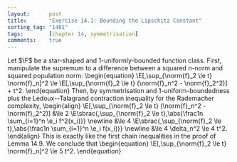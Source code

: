 ```yaml
---
layout:      post
title:       "Exercise 14.1: Bounding the Lipschitz Constant"
sorting_tag: "1401"
tags:        [chapter 14, symmetrisation]
comments:    true
---
```


Let $\F$ be a star-shaped and $1$-uniformly-bounded function class.
First, manipulate the supremum to a difference between a squared $n$-norm and squared population norm:
\begin{equation}
    \E[\,\sup\_{\norm{f}\_2 \le t} \norm{f}\_n]^2
    \le \E[\,\sup\_{\norm{f}\_2 \le t} (\norm{f}\_n^2 - \norm{f}\_2^2)] + t^2.
\end{equation}
Then, by symmetrisation and $1$-uniform-boundedness plus the Ledoux--Talagrand contraction inequality for the Rademacher complexity,
\begin{align}
    \E[\,\sup\_{\norm{f}\_2 \le t} (\norm{f}\_n^2 - \norm{f}\_2^2)]
    &\le 2 \E\sbrac{\,\sup\_{\norm{f}\_2 \le t}\,\abs{\frac1n \sum\_{i=1}^n \e\_i f^2(x\_i)}} \newline
    &\le 4 \E\sbrac{\,\sup\_{\norm{f}\_2 \le t}\,\abs{\frac1n \sum\_{i=1}^n \e\_i f(x\_i)}} \newline
    &\le 4 \delta\_n^2 \le 4 t^2.
\end{align}
This is exactly like the first chain inequalities in the proof of Lemma 14.9.
We conclude that
\begin{equation}
    \E[\,\sup\_{\norm{f}\_2 \le t} \norm{f}\_n]^2
    \le 5 t^2.
\end{equation}